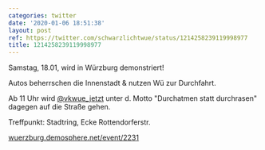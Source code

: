 ```yaml
---
categories: twitter
date: '2020-01-06 18:51:38'
layout: post
ref: https://twitter.com/schwarzlichtwue/status/1214258239119998977
title: 1214258239119998977
---
```

Samstag, 18.01, wird in Würzburg demonstriert!



Autos beherrschen die Innenstadt &amp; nutzen Wü zur Durchfahrt.

Ab 11 Uhr wird [@vkwue_jetzt](https://twitter.com/vkwue_jetzt) unter d. Motto "Durchatmen statt durchrasen" dagegen auf die Straße gehen.

Treffpunkt: Stadtring, Ecke Rottendorferstr.

[wuerzburg.demosphere.net/event/2231](https://wuerzburg.demosphere.net/event/2231)